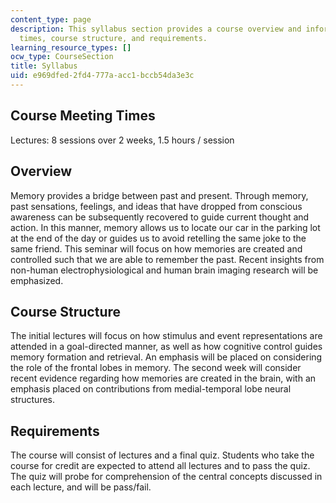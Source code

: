 ```yaml
---
content_type: page
description: This syllabus section provides a course overview and information on meeting
  times, course structure, and requirements.
learning_resource_types: []
ocw_type: CourseSection
title: Syllabus
uid: e969dfed-2fd4-777a-acc1-bccb54da3e3c
---
```


Course Meeting Times
--------------------

Lectures: 8 sessions over 2 weeks, 1.5 hours / session

Overview
--------

Memory provides a bridge between past and present. Through memory, past sensations, feelings, and ideas that have dropped from conscious awareness can be subsequently recovered to guide current thought and action. In this manner, memory allows us to locate our car in the parking lot at the end of the day or guides us to avoid retelling the same joke to the same friend. This seminar will focus on how memories are created and controlled such that we are able to remember the past. Recent insights from non-human electrophysiological and human brain imaging research will be emphasized.

Course Structure
----------------

The initial lectures will focus on how stimulus and event representations are attended in a goal-directed manner, as well as how cognitive control guides memory formation and retrieval. An emphasis will be placed on considering the role of the frontal lobes in memory. The second week will consider recent evidence regarding how memories are created in the brain, with an emphasis placed on contributions from medial-temporal lobe neural structures.

Requirements
------------

The course will consist of lectures and a final quiz. Students who take the course for credit are expected to attend all lectures and to pass the quiz. The quiz will probe for comprehension of the central concepts discussed in each lecture, and will be pass/fail.